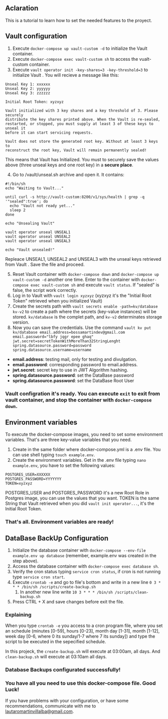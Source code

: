 ## Aclaration

This is a tutorial to learn how to set the needed features to the proyect.

## Vault configuration
1. Execute `docker-compose up vault-custom -d` to initialize the Vault container. 
2. Execute `docker-compose exec vault-custom sh` to access the vualt-custom container.
3. Execute `vault operator init -key-shares=3 -key-threshold=3` to initialize Vault . You will recieve a message like this:
```
Unseal Key 1: xxxxxx
Unseal Key 2: yyyyyy
Unseal Key 3: zzzzzz

Initial Root Token: xyzxyz

Vault initialized with 3 key shares and a key threshold of 3. Please securely
distribute the key shares printed above. When the Vault is re-sealed,
restarted, or stopped, you must supply at least 3 of these keys to unseal it
before it can start servicing requests.

Vault does not store the generated root key. Without at least 3 keys to
reconstruct the root key, Vault will remain permanently sealed!
```
This means that Vault has Initialized. You must to securely save the values above (three unseal keys and one root key) in a **secure place**.

4. Go to /vault/unseal.sh archive and open it. It contains:
```
#!/bin/sh
echo "Waiting to Vault..."

until curl -s http://vault-custom:8200/v1/sys/health | grep -q '"sealed":true'; do
  echo "Vault not ready yet..."
  sleep 2
done

echo "Unsealing Vault"

vault operator unseal UNSEAL1
vault operator unseal UNSEAL2
vault operator unseal UNSEAL3

echo "Vault unsealed!"
``` 
Repleace UNSEAL1, UNSEAL2 and UNSEAL3 with the unseal keys retrieved from Vault . Save the file and proceed.

5. Reset Vault container with `docker-compose down` and `docker-compose up vault-custom -d` another one time. Enter to the container with `docker-compose exec vault-custom sh` and execute `vault status`. If "sealed" is false, the script work correctly.
6. Log in to Vault with `vault login xyzxyz` (xyzxyz it's the "Initial Root Token" retrieved when you initialized Vault)
7. Create the secrets path with `vault secrets enable -path=kv/database kv-v2` to create a path where the secrets (key-value instances) will be stored. `kv/database` is the complet path, and `kv-v2` determinates storage version.
8. Now you can save the credentials. Use the command `vault kv put kv/database email.address=bossamartindev@gmail.com email.password="lbfy jqgr epee ghaq" jwt.secret=secretTokenWithMoreThan32StringLenght spring.datasource.password=password spring.datasource.username=username`
 - **email.address**: testing mail, only for testing and divulgation.
 - **email.password**: corresponding password to email.address.
 - **jwt.secret**: secret key to use in JWT Algorithm hashing.
 - **spring.datasource.password**: set the DataBase password
 - **spring.datasource.password**: set the DataBase Root User
### Vault configration it's ready. You can execute `exit` to exit from vault container, and stop the container with `docker-compose down`. 
## Environment variables
To execute the docker-compose images, you need to set some environment variables. That's are three key-value variables that you need.
1. Create in the same folder where docker-compose.yml is a .env file. You can use shell typing `touch example.env`.
2. Create the environment variables. Get in the .env file typing `nano example.env`, you have to set the following values:
```env
POSTGRES_USER=XXXXXX
POSTGRES_PASSWORD=YYYYYYY
TOKEN=xyzxyz
```
POSTGRES_USER and POSTGRES_PASSWORD it's a new Root Role in Postgres image, you can use the values that you want.
TOKEN is the same String that Vault retrieved when you did `vault init operator...`, it's the Initial Root Token.
### That's all. Environment variables are ready!
## DataBase BackUp Configuration
1. Initialize the database container with `docker-compose --env-file example.env up database` (remember, example.env was created in the step above).
2. Access the database container with `docker-compose exec database sh`.
3. Verify the cron status typing `service cron status`, if cron is not running type `service cron start`.
4. Execute `crontab -e` and go to file's bottom and write in a new line `0 3 * * * /bin/sh /scripts/create-backup.sh`
   1. In another new line write `10 3 * * * /bin/sh /scripts/clean-backup.sh`
5. Press CTRL + X and save changes before exit the file.

### Explaining
When you type `crontab -e` you access to a cron program file, where you set an schedule (minutes [0-59], hours [0-23], month day [1-31], month [1-12], week day [0-6, where 0 its sunday/1-7 where 7 its sunday]) and type the script to be executed in the sepecified schedule. 

In this projeck, the `create-backup.sh` will execute at 03:00am, all days. And `clean-backup.sh` will execute at 03:10am all days.

### Database Backups configurated successfully!

### You have all you need to use this docker-compose file. Good Luck!

If you have problems with your configuration, or have some recommendations, communicate with me to lautaromartinvillalba@gmail.com.
